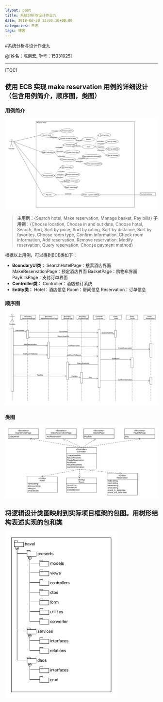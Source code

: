 ```yaml
---
layout: post
title: 系统分析与设计作业九
date: 2018-06-30 12:00:10+00:00
categories: 日志
tags: 博客
---
```

#系统分析与设计作业九

@[姓名：陈南宏, 学号：15331025]

-------------------

[TOC]

## 使用 ECB 实现 make reservation 用例的详细设计（包含用例简介，顺序图，类图）

### 用例简介
![Alt text](https://github.com/obrcnh/obrcnh.github.io/raw/master/_imgs/ECB.png)
> **主用例：**{Search hotel, Make reservation, Manage basket, Pay bills}
> **子用例：**{Choose location, Choose in and out date, Choose hotel, Search, Sort, Sort by price, Sort by rating, Sort by distance, Sort by favorites, Choose room type, Confirm information, Check room information, Add reservation, Remove reservation, Modify reservation, Query reservation, Choose payment method}

根据以上用例，可以得到BCE类如下：
- **BoundaryUI类：**
	SearchHotelPage：搜索酒店界面
	MakeReservationPage：预定酒店界面
	BasketPage：购物车界面
	PayBillsPage：支付订单界面
- **Controller类：**
	Controller：酒店预订系统
- **Entity类：**
	Hotel：酒店信息
	Room：房间信息
	Reservation：订单信息

### 顺序图
![Alt text](https://github.com/obrcnh/obrcnh.github.io/raw/master/_imgs/UMLSequence.png)

### 类图
![Alt text](https://github.com/obrcnh/obrcnh.github.io/raw/master/_imgs/UMLClass.png)

## 将逻辑设计类图映射到实际项目框架的包图。用树形结构表述实现的包和类
![Alt text](https://github.com/obrcnh/obrcnh.github.io/raw/master/_imgs/UMLPackage.png)
